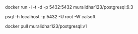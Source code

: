 docker run -i -t -d -p 5432:5432 muralidhar123/postgresql:9.3


psql -h localhost -p 5432 -U root -W calsoft


docker pull muralidhar123/postgresql:v1
